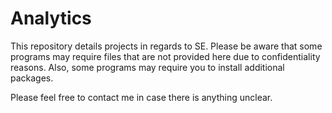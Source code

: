 # Analytics

This repository details projects in regards to SE. 
Please be aware that some programs may require files that are not provided here due to confidentiality reasons. 
Also, some programs may require you to install additional packages.

Please feel free to contact me in case there is anything unclear.
